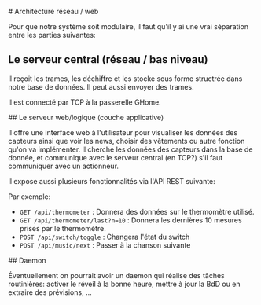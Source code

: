 # Architecture réseau / web

Pour que notre système soit modulaire, il faut qu'il y ai une vrai séparation entre les parties suivantes:

## Le serveur central (réseau / bas niveau)

Il reçoit les trames, les déchiffre et les stocke sous forme structrée dans notre base de données. Il peut aussi envoyer des trames.

Il est connecté par TCP à la passerelle GHome.

## Le serveur web/logique (couche applicative)

Il offre une interface web à l'utilisateur pour visualiser les données des capteurs ainsi que voir les news, choisir des vêtements ou autre fonction qu'on va implémenter.
Il cherche les données des capteurs dans la base de donnée, et communique avec le serveur central (en TCP?) s'il faut communiquer avec un actionneur.

Il expose aussi plusieurs fonctionnalités via l'API REST suivante:

Par exemple:

* ```GET /api/thermometer``` : Donnera des données sur le thermomètre utilisé.
* ```GET /api/thermometer/last?n=10``` : Donnera les dernières 10 mesures prises par le thermomètre.
* ```POST /api/switch/toggle``` : Changera l'état du switch
* ```POST /api/music/next``` : Passer à la chanson suivante

## Daemon

Éventuellement on pourrait avoir un daemon qui réalise des tâches routinières: activer le réveil à la bonne heure, mettre à jour la BdD ou en extraire des prévisions, ...